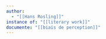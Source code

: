 ```yaml
---
author:
  - "[[Hans Rosling]]"
instance of: "[[literary work]]"
documente: "[[biais de perception]]"
---
```

